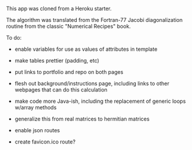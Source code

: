 This app was cloned from a Heroku starter.

The algorithm was translated from the Fortran-77 Jacobi diagonalization routine from the classic "Numerical Recipes" book.

To do:

- enable variables for use as values of attributes in template

- make tables prettier (padding, etc)

- put links to portfolio and repo on both pages

- flesh out background/instructions page, including links to other webpages that can do this calculation

- make code more Java-ish, including the replacement of generic loops w/array methods

- generalize this from real matrices to hermitian matrices

- enable json routes

- create favicon.ico route?
